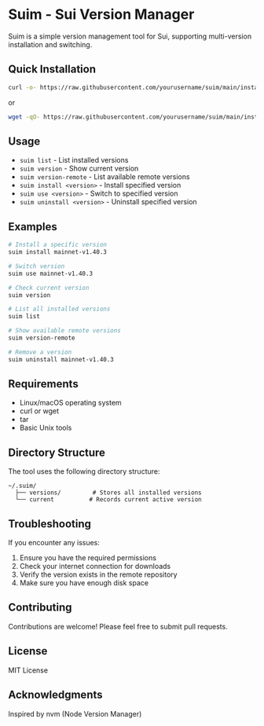 # Suim - Sui Version Manager

Suim is a simple version management tool for Sui, supporting multi-version installation and switching.

## Quick Installation

```bash
curl -o- https://raw.githubusercontent.com/yourusername/suim/main/install.sh | bash
```

or

```bash
wget -qO- https://raw.githubusercontent.com/yourusername/suim/main/install.sh | bash
```

## Usage

- `suim list` - List installed versions
- `suim version` - Show current version
- `suim version-remote` - List available remote versions
- `suim install <version>` - Install specified version
- `suim use <version>` - Switch to specified version
- `suim uninstall <version>` - Uninstall specified version

## Examples

```bash
# Install a specific version
suim install mainnet-v1.40.3

# Switch version
suim use mainnet-v1.40.3

# Check current version
suim version

# List all installed versions
suim list

# Show available remote versions
suim version-remote

# Remove a version
suim uninstall mainnet-v1.40.3
```

## Requirements

- Linux/macOS operating system
- curl or wget
- tar
- Basic Unix tools

## Directory Structure

The tool uses the following directory structure:
```
~/.suim/
  ├── versions/         # Stores all installed versions
  └── current          # Records current active version
```

## Troubleshooting

If you encounter any issues:

1. Ensure you have the required permissions
2. Check your internet connection for downloads
3. Verify the version exists in the remote repository
4. Make sure you have enough disk space

## Contributing

Contributions are welcome! Please feel free to submit pull requests.

## License

MIT License

## Acknowledgments

Inspired by nvm (Node Version Manager)
